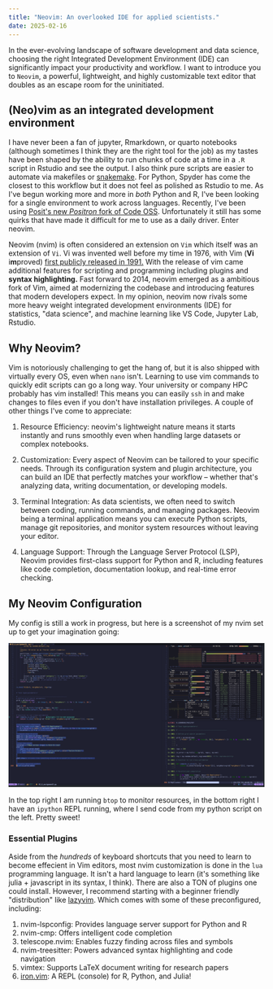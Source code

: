 ```yaml
---
title: "Neovim: An overlooked IDE for applied scientists."
date: 2025-02-16
---
```


In the ever-evolving landscape of software development and data science, choosing the right Integrated Development Environment (IDE) can significantly impact your productivity and workflow. I want to introduce you to `Neovim`, a powerful, lightweight, and highly customizable text editor that doubles as an escape room for the uninitiated. 

## (Neo)vim as an integrated development environment

 I have never been a fan of jupyter, Rmarkdown, or quarto notebooks (although sometimes I think they are the right tool for the job) as my tastes have been shaped by the ability to run chunks of code at a time in a `.R` script in Rstudio and see the output. I also think pure scripts are easier to automate via makefiles or [snakemake](https://snakemake.github.io/). For Python, Spyder has come the closest to this workflow but it does not feel as polished as Rstudio to me. As I've begun working more and more in *both* Python and R, I've been looking for a single environment to work across languages. Recently, I've been using [Posit's new *Positron* fork of Code OSS](https://positron.posit.co/). Unfortunately it still has some quirks that have made it difficult for me to use as a daily driver. Enter neovim.
 
Neovim (nvim) is often considered an extension on `Vim` which itself was an extension of `Vi`. Vi was invented well before my time in 1976, with Vim (**Vi** i**m**proved) [first publicly released in 1991.](https://en.wikipedia.org/wiki/Vim_(text_editor)) With the release of vim came additional features for scripting and programming including plugins and **syntax highlighting.** Fast forward to 2014, neovim emerged as a ambitious fork of Vim, aimed at modernizing the codebase and introducing features that modern developers expect. In my opinion, neovim now rivals some more heavy weight integrated development environments (IDE) for statistics, "data science", and machine learning like VS Code, Jupyter Lab, Rstudio.

## Why Neovim?

Vim is notoriously challenging to get the hang of, but it is also shipped with virtually every OS, even when `nano` isn't. Learning to use vim commands to quickly edit scripts can go a long way. Your university or company HPC probably has vim installed! This means you can easily `ssh` in and make changes to files even if you don't have installation privileges. A couple of other things I've come to appreciate:

1. Resource Efficiency: neovim's lightweight nature means it starts instantly and runs smoothly even when handling large datasets or complex notebooks.

2. Customization: Every aspect of Neovim can be tailored to your specific needs. Through its configuration system and plugin architecture, you can build an IDE that perfectly matches your workflow – whether that's analyzing data, writing documentation, or developing models.

3. Terminal Integration: As data scientists, we often need to switch between coding, running commands, and managing packages. Neovim being a terminal application means you can execute Python scripts, manage git repositories, and monitor system resources without leaving your editor.

4. Language Support: Through the Language Server Protocol (LSP), Neovim provides first-class support for Python and R, including features like code completion, documentation lookup, and real-time error checking.

## My Neovim Configuration
My config is still a work in progress, but here is a screenshot of my nvim set up to get your imagination going:

![A peak of my nvim config in action](/assets/images/nvim-screenshot.png)

In the top right I am running `btop` to monitor resources, in the bottom right I have an `ipython` REPL running, where I send code from my python script on the left. Pretty sweet!

### Essential Plugins
Aside from the *hundreds* of keyboard shortcuts that you need to learn to become effecient in Vim editors, most nvim customization is done in the `lua` programming language. It isn't a hard language to learn (it's something like julia + javascript in its syntax, I think). There are also a TON of plugins one could install. However, I recommend starting with a beginner friendly "distribution" like [lazyvim](http://www.lazyvim.org/). Which comes with some of these preconfigured, including:

1. nvim-lspconfig: Provides language server support for Python and R
2. nvim-cmp: Offers intelligent code completion
3. telescope.nvim: Enables fuzzy finding across files and symbols
4. nvim-treesitter: Powers advanced syntax highlighting and code navigation
5. vimtex: Supports LaTeX document writing for research papers
6. [iron.vim](https://github.com/Vigemus/iron.nvim): A REPL (console) for R, Python, and Julia!

